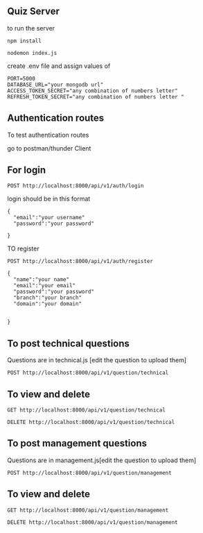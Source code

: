 
## Quiz Server 


to run the server

``npm install``

``nodemon index.js``


create .env file and assign values of
```
PORT=5000
DATABASE_URL="your mongodb url"
ACCESS_TOKEN_SECRET="any combination of numbers letter"
REFRESH_TOKEN_SECRET="any combination of numbers letter "
```


## Authentication routes

To test authentication routes

go to postman/thunder Client
## For login 

``POST http://localhost:8000/api/v1/auth/login``

login should be in this format
```
{
  "email":"your username"
  "password":"your password"

}
```

TO register

``POST http://localhost:8000/api/v1/auth/register``

```
{
  "name":"your name"
  "email":"your email"
  "password":"your password"
  "branch":"your branch"
  "domain":"your domain"

  
}
```











## To post technical questions

Questions are in technical.js [edit the question to upload them]

``POST http://localhost:8000/api/v1/question/technical``

## To view and delete
``GET http://localhost:8000/api/v1/question/technical``

``DELETE http://localhost:8000/api/v1/question/technical``

## To post management questions
Questions are in management.js[edit the question to upload them]

``POST http://localhost:8000/api/v1/question/management``


## To view and delete
``GET http://localhost:8000/api/v1/question/management``

``DELETE http://localhost:8000/api/v1/question/management``

